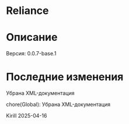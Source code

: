 # Reliance

# Описание

Версия: 0.0.7-base.1

# Последние изменения
Убрана XML-документация

chore(Global): Убрана XML-документация

Kirill
2025-04-16
